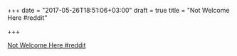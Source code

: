 +++
date = "2017-05-26T18:51:06+03:00"
draft = true
title = "Not Welcome Here  #reddit"

+++

<p><a href="https://t.co/jxe8dROxEV">Not Welcome Here  #reddit</a></p>